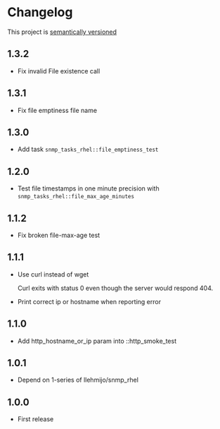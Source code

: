 # Changelog

This project is [semantically versioned](http://semver.org)

## 1.3.2

* Fix invalid File existence call

## 1.3.1

* Fix file emptiness file name

## 1.3.0

* Add task `snmp_tasks_rhel::file_emptiness_test`

## 1.2.0

* Test file timestamps in one minute precision with
  `snmp_tasks_rhel::file_max_age_minutes`

## 1.1.2

* Fix broken file-max-age test

## 1.1.1

* Use curl instead of wget

  Curl exits with status 0 even though the server would respond 404.

* Print correct ip or hostname when reporting error

## 1.1.0

* Add http_hostname_or_ip param into ::http_smoke_test

## 1.0.1

* Depend on 1-series of llehmijo/snmp_rhel

## 1.0.0

* First release
